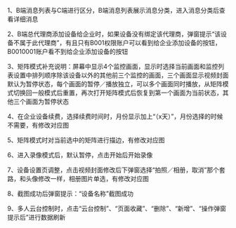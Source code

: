 1、B端消息列表与C端进行区分，B端消息列表展示消息分类，进入消息分类后查看详细消息

2、B端总代理商添加设备给企业时，如果设备没有绑定该代理商，弹窗提示“该设备不属于此代理商”，有且只有B001权限账户可以看到给企业添加设备的按钮，B0010001账户看不到给企业添加设备的按钮

3、矩阵模式补充说明：屏幕中显示4个监控画面，显示时选择当前画面和监控列表设置中排列顺序除该设备以外的其他前三个监控的画面，三个画面显示视频封面默认为暂停状态，每个画面的暂停／播放独立，可以多个画面同时播放，从矩阵模式切换回一般模式后重置，再次打开矩阵模式后恢复到第一个画面为当前状态，其他三个画面为暂停状态

4、在企业设备续费，选择续费时间时，月份显示加上“（x天）”，月份选择的时候不需要，有修改对应图

5、矩阵模式时对当前选中的矩阵进行描边，有修改对应图

6、进入录像模式后，默认暂停，点击开始后开始录像

7、设备设置页调整，点击视频封面修改后下弹窗选择“拍照／相册，取消”那个套路，和头像修改一样，相册图片单选，有修改对应图

8、截图成功后弹窗提示：“设备名称”截图成功

9、多人云台控制时，点击“云台控制”、“页面收藏”、“删除”、“新增”、“操作弹窗提示后”进行数据刷新
